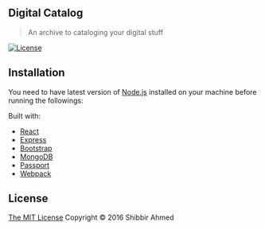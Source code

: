 ## Digital Catalog
> An archive to cataloging your digital stuff

[![License](https://img.shields.io/badge/license-MIT-blue.svg)](http://opensource.org/licenses/MIT)

## Installation

You need to have latest version of [Node.js](https://nodejs.org/en/) installed on your machine before running the followings:

Built with:

- [React](https://facebook.github.io/react/)
- [Express](http://expressjs.com/)
- [Bootstrap](http://getbootstrap.com/)
- [MongoDB](https://www.mongodb.com/)
- [Passport](http://passportjs.org/)
- [Webpack](https://webpack.github.io/)

## License
<a href="https://opensource.org/licenses/MIT">The MIT License</a> Copyright &copy; 2016 Shibbir Ahmed
